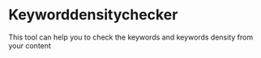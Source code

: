# Keyworddensitychecker
This tool can help you to check the keywords and keywords density from your content
